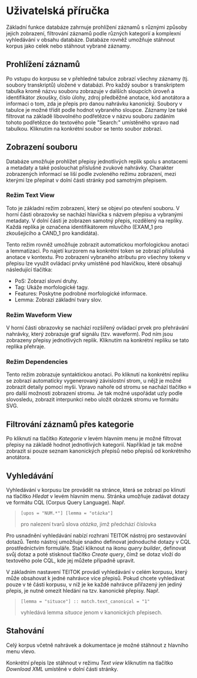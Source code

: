 # Uživatelská příručka

Základní funkce databáze zahrnuje prohlížení záznamů s různými způsoby jejich zobrazení, filtrování záznamů podle různých kategorií a komplexní vyhledávání v obsahu databáze. 
Databáze rovněž umožňuje stáhnout korpus jako celek nebo stáhnout vybrané záznamy.

## Prohlížení záznamů
Po vstupu do korpusu se v přehledné tabulce zobrazí všechny záznamy (tj. soubory transkriptů) uložené v databázi. 
Pro každý soubor s transkriptem tabulka kromě názvu souboru zobrazuje v dalších sloupcích úroveň a identifikátor zkoušky, číslo úlohy, zdroj předběžné anotace, kód anotátora a informaci o tom, zda je přepis pro danou nahrávku kanonický.
Soubory v tabulce je možné třídit podle hodnot vybraného sloupce. 
Záznamy lze také filtrovat na základě libovolného podřetězce v názvu souboru zadáním tohoto podřetězce do textového pole "Search:" umístěného vpravo nad tabulkou. Kliknutím na konkrétní soubor se tento soubor zobrazí.

## Zobrazení souboru
Databáze umožňuje prohlížet přepisy jednotlivých replik spolu s anotacemi a metadaty a také poslouchat příslušné zvukové nahrávky. 
Charakter zobrazených informací se liší podle zvoleného režimu zobrazení, mezi kterými lze přepínat v dolní části stránky pod samotným přepisem.

### Režim Text View
Toto je základní režim zobrazení, který se objeví po otevření souboru. 
V horní části obrazovky se nachází hlavička s názvem přepisu a vybranými metadaty. 
V dolní části je zobrazen samotný přepis, rozdělený na repliky. 
Každá replika je označena identifikátorem mluvčího (EXAM_1 pro zkoušejícího a CAND_1 pro kandidáta).

Tento režim rovněž umožňuje zobrazit automatickou morfologickou anotaci a lemmatizaci. 
Po najetí kurzorem na konkrétní token se zobrazí příslušná anotace v kontextu. 
Pro zobrazení vybraného atributu pro všechny tokeny v přepisu lze využít ovládací prvky umístěné pod hlavičkou, které obsahují následující tlačítka:
- PoS: Zobrazí slovní druhy.
- Tag: Ukáže morfologické tagy.
- Features: Poskytne podrobné morfologické informace.
- Lemma: Zobrazí základní tvary slov.

### Režim Waveform View
V horní části obrazovky se nachází rozšířený ovládací prvek pro přehrávání nahrávky, který zobrazuje graf signálu (tzv. waveform).
Pod ním jsou zobrazeny přepisy jednotlivých replik.
Kliknutím na konkrétní repliku se tato replika přehraje.

### Režim Dependencies
Tento režim zobrazuje syntaktickou anotaci.
Po kliknutí na konkrétní repliku se zobrazí automaticky vygenerovaný závislostní strom, u nějž je možné zobrazit detaily pomocí myši.
Vpravo nahoře od stromu se nachází tlačítko ≡ pro další možnosti zobrazení stromu.
Je tak možné uspořádat uzly podle slovosledu, zobrazit interpunkci nebo uložit obrázek stromu ve formátu SVG.

## Filtrování záznamů přes kategorie
Po kliknutí na tlačítko _Kategorie_ v levém hlavním menu je možné filtrovat přepisy na základě hodnot jednotlivých kategorií.
Například je tak možné zobrazit si pouze seznam kanonických přepisů nebo přepisů od konkrétního anotátora. 

## Vyhledávání
Vyhledávání v korpusu lze provádět na stránce, která se zobrazí po klinutí na tlačítko _Hledat_ v levém hlavním menu.
Stránka umožňuje zadávat dotazy ve formátu CQL (Corpus Query Language). Např.

> `[upos = "NUM.*"] [lemma = "otázka"]`
>
> pro nalezení tvarů slova _otázka_, jimž předchází číslovka
    

Pro usnadnění vyhledávání nabízí rozhraní TEITOK nástroj pro sestavování dotazů. Tento nástroj umožňuje snadno definovat jednoduché dotazy v CQL prostřednictvím formuláře. 
Stačí kliknout na ikonu _query builder_, definovat svůj dotaz a poté stisknout tlačítko _Create query_, čímž se dotaz vloží do textového pole CQL, kde jej můžete případně upravit.

V základním nastavení TEITOK provádí vyhledávání v celém korpusu, který může obsahovat k jedné nahrávce více přepisů. 
Pokud chcete vyhledávat pouze v té části korpusu, v níž je ke každé nahrávce přiřazený jen jediný přepis, je nutné omezit hledání na tzv. kanonické přepisy. Např.

> `[lemma = "situace"] :: match.text_canonical = "1"`
>
>  vyhledává lemma _situace_ jenom v kanonických přepisech.

## Stahování
Celý korpus včetně nahrávek a dokumentace je možné stáhnout z hlavního menu vlevo.

Konkrétní přepis lze stáhnout v režimu _Text view_ kliknutím na tlačítko _Download XML_ umístěné v dolní části stránky.
